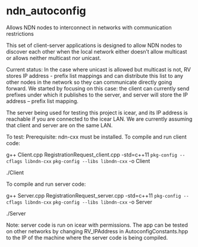 # ndn_autoconfig
Allows NDN nodes to interconnect in networks with communication restrictions

This set of client-server applications is designed to allow NDN nodes to discover each other when the local network either doesn’t allow multicast or allows neither multicast nor unicast. 

Current status: In the case where unicast is allowed but multicast is not, RV stores IP address - prefix list mappings and can distribute this list to any other nodes in the network so they can communicate directly going forward. We started by focusing on this case: the client can currently send prefixes under which it publishes to the server, and server will store the IP address – prefix list mapping. 

The server being used for testing this project is icear, and its IP address is reachable if you are connected to the icear LAN. We are currently assuming that client and server are on the same LAN.

To test:
Prerequisite: ndn-cxx must be installed.
To compile and run client code:

g++ Client.cpp RegistrationRequest_client.cpp -std=c++11 `pkg-config --cflags libndn-cxx` `pkg-config --libs libndn-cxx` -o Client

./Client

To compile and run server code:

g++ Server.cpp RegistrationRequest_server.cpp -std=c++11 `pkg-config --cflags libndn-cxx` `pkg-config --libs libndn-cxx` -o Server

./Server

Note: server code is run on icear with permissions. The app can be tested on other networks by changing RV_IPAddress in AutoconfigConstants.hpp to the IP of the machine where the server code is being compiled. 
